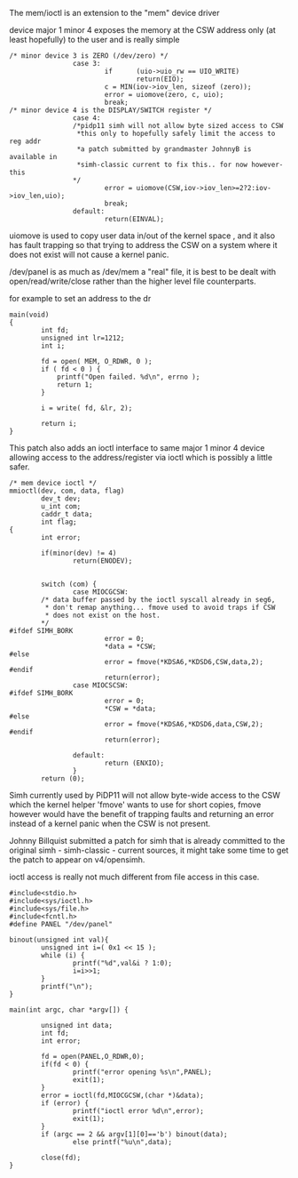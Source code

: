 The mem/ioctl is an extension to the "mem" device driver 

device major 1 minor 4 exposes the memory at the CSW address only (at least hopefully) to the user and is really simple

```
/* minor device 3 is ZERO (/dev/zero) */
                case 3:
                        if      (uio->uio_rw == UIO_WRITE)
                                return(EIO);
                        c = MIN(iov->iov_len, sizeof (zero));
                        error = uiomove(zero, c, uio);
                        break;
/* minor device 4 is the DISPLAY/SWITCH register */
                case 4:
                /*pidp11 simh will not allow byte sized access to CSW
                 *this only to hopefully safely limit the access to reg addr
                 *a patch submitted by grandmaster JohnnyB is available in
                 *simh-classic current to fix this.. for now however- this
                */
                        error = uiomove(CSW,iov->iov_len>=2?2:iov->iov_len,uio);
                        break;
                default:
                        return(EINVAL);
```
uiomove is used to copy user data in/out of the kernel space , and it also has fault trapping so that trying to address 
the CSW on a system where it does not exist will not cause a kernel panic.

/dev/panel is as much as /dev/mem a "real" file, it is best to be dealt with open/read/write/close rather than the higher 
level file counterparts.

for example to set an address to the dr
```
main(void)
{
        int fd;
        unsigned int lr=1212;
        int i;

        fd = open( MEM, O_RDWR, 0 );
        if ( fd < 0 ) {
            printf("Open failed. %d\n", errno );
            return 1;
        }

        i = write( fd, &lr, 2);

        return i;
}
```

This patch also adds an ioctl interface to same major 1 minor 4 device allowing access to the address/register via ioctl which is possibly a little safer.

```
/* mem device ioctl */
mmioctl(dev, com, data, flag)
        dev_t dev;
        u_int com;
        caddr_t data;
        int flag;
{
        int error;

        if(minor(dev) != 4)
                return(ENODEV);


        switch (com) {
                case MIOCGCSW:
        /* data buffer passed by the ioctl syscall already in seg6,
         * don't remap anything... fmove used to avoid traps if CSW
         * does not exist on the host.
        */
#ifdef SIMH_BORK
                        error = 0;
                        *data = *CSW;
#else
                        error = fmove(*KDSA6,*KDSD6,CSW,data,2);
#endif
                        return(error);
                case MIOCSCSW:
#ifdef SIMH_BORK
                        error = 0;
                        *CSW = *data;
#else
                        error = fmove(*KDSA6,*KDSD6,data,CSW,2);
#endif
                        return(error);

                default:
                        return (ENXIO);
                }
        return (0);
```

Simh currently used by PiDP11 will not allow byte-wide access to the CSW which the kernel helper 'fmove' wants to use
for short copies, fmove however would have the benefit of trapping faults and returning an error instead of a kernel 
panic when the CSW is not present. 

Johnny Billquist submitted a patch for simh that is already committed to the original simh - simh-classic - current sources,
it might take some time to get the patch to appear on v4/opensimh.


ioctl access is really not much different from file access in this case.

```
#include<stdio.h>
#include<sys/ioctl.h>
#include<sys/file.h>
#include<fcntl.h>
#define PANEL "/dev/panel"

binout(unsigned int val){
        unsigned int i=( 0x1 << 15 );
        while (i) {
                printf("%d",val&i ? 1:0);
                i=i>>1;
        }
        printf("\n");
}

main(int argc, char *argv[]) {

        unsigned int data;
        int fd;
        int error;

        fd = open(PANEL,O_RDWR,0);
        if(fd < 0) {
                printf("error opening %s\n",PANEL);
                exit(1);
        }
        error = ioctl(fd,MIOCGCSW,(char *)&data);
        if (error) {
                printf("ioctl error %d\n",error);
                exit(1);
        }
        if (argc == 2 && argv[1][0]=='b') binout(data);
                else printf("%u\n",data);

        close(fd);
}
```








